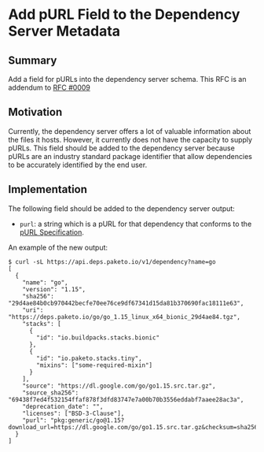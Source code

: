 # Add pURL Field to the Dependency Server Metadata

## Summary

Add a field for pURLs into the dependency server schema.
This RFC is an addendum to [RFC #0009](https://github.com/paketo-buildpacks/rfcs/blob/main/text/0009-dep-server.md)

## Motivation

Currently, the dependency server offers a lot of valuable information about the
files it hosts. However, it currently does not have the capacity to supply
pURLs. This field should be added to the dependency server because pURLs are an
industry standard package identifier that allow dependencies to be accurately
identified by the end user.

## Implementation

The following field should be added to the dependency server output:

* `purl`: a string which is a pURL for that dependency that conforms to the
  [pURL Specification](https://github.com/package-url/purl-spec).

An example of the new output:
```
$ curl -sL https://api.deps.paketo.io/v1/dependency?name=go
[
  {
    "name": "go",
    "version": "1.15",
    "sha256": "29d4ae84b0cb970442becfe70ee76ce9df67341d15da81b370690fac18111e63",
    "uri": "https://deps.paketo.io/go/go_1.15_linux_x64_bionic_29d4ae84.tgz",
    "stacks": [
      {
        "id": "io.buildpacks.stacks.bionic"
      },
      {
        "id": "io.paketo.stacks.tiny",
        "mixins": ["some-required-mixin"]
      }
    ],
    "source": "https://dl.google.com/go/go1.15.src.tar.gz",
    "source_sha256": "69438f7ed4f532154ffaf878f3dfd83747e7a00b70b3556eddabf7aaee28ac3a",
    "deprecation_date": "",
    "licenses": ["BSD-3-Clause"],
    "purl": "pkg:generic/go@1.15?download_url=https://dl.google.com/go/go1.15.src.tar.gz&checksum=sha256:69438f7ed4f532154ffaf878f3dfd83747e7a00b70b3556eddabf7aaee28ac3a"
  }
]
```
